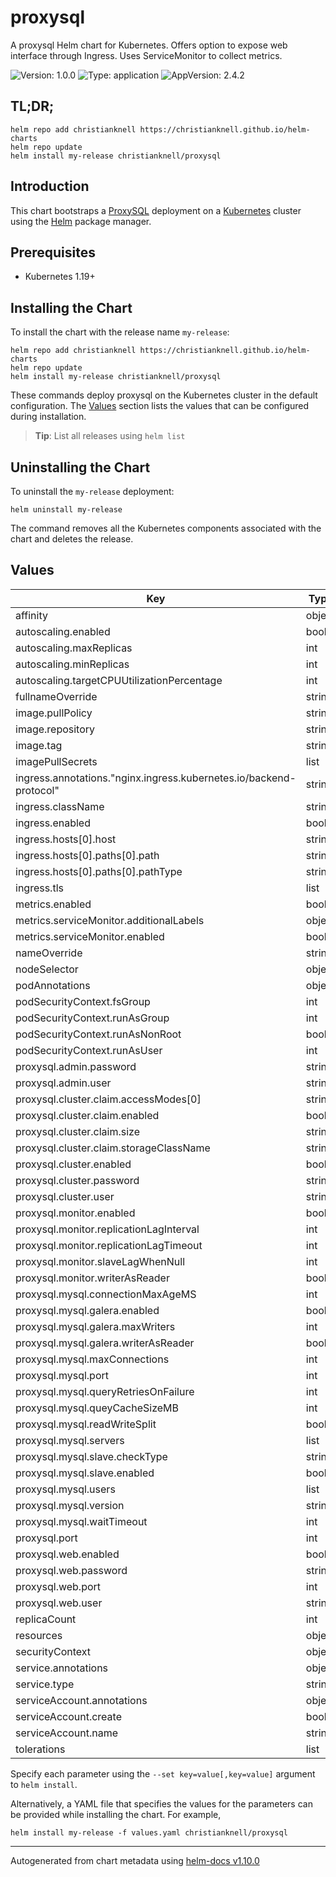 # proxysql

A proxysql Helm chart for Kubernetes. Offers option to expose web interface through Ingress. Uses ServiceMonitor to collect metrics.

![Version: 1.0.0](https://img.shields.io/badge/Version-1.0.0-informational?style=flat-square) ![Type: application](https://img.shields.io/badge/Type-application-informational?style=flat-square) ![AppVersion: 2.4.2](https://img.shields.io/badge/AppVersion-2.4.2-informational?style=flat-square)

## TL;DR;

```console
helm repo add christianknell https://christianknell.github.io/helm-charts
helm repo update
helm install my-release christianknell/proxysql
```

## Introduction

This chart bootstraps a [ProxySQL](https://github.com/sysown/proxysql) deployment on a [Kubernetes](http://kubernetes.io) cluster using the [Helm](https://helm.sh) package manager.

## Prerequisites

- Kubernetes 1.19+

## Installing the Chart

To install the chart with the release name `my-release`:

```console
helm repo add christianknell https://christianknell.github.io/helm-charts
helm repo update
helm install my-release christianknell/proxysql
```

These commands deploy proxysql on the Kubernetes cluster in the default configuration. The [Values](#values) section lists the values that can be configured during installation.

> **Tip**: List all releases using `helm list`

## Uninstalling the Chart

To uninstall the `my-release` deployment:

```console
helm uninstall my-release
```

The command removes all the Kubernetes components associated with the chart and deletes the release.

## Values

| Key                                                                | Type   | Default                    | Description |
| ------------------------------------------------------------------ | ------ | -------------------------- | ----------- |
| affinity                                                           | object | `{}`                       |             |
| autoscaling.enabled                                                | bool   | `false`                    |             |
| autoscaling.maxReplicas                                            | int    | `100`                      |             |
| autoscaling.minReplicas                                            | int    | `1`                        |             |
| autoscaling.targetCPUUtilizationPercentage                         | int    | `80`                       |             |
| fullnameOverride                                                   | string | `""`                       |             |
| image.pullPolicy                                                   | string | `"Always"`                 |             |
| image.repository                                                   | string | `"proxysql/proxysql"`      |             |
| image.tag                                                          | string | `""`                       |             |
| imagePullSecrets                                                   | list   | `[]`                       |             |
| ingress.annotations."nginx.ingress.kubernetes.io/backend-protocol" | string | `"HTTPS"`                  |             |
| ingress.className                                                  | string | `""`                       |             |
| ingress.enabled                                                    | bool   | `false`                    |             |
| ingress.hosts[0].host                                              | string | `"chart-example.local"`    |             |
| ingress.hosts[0].paths[0].path                                     | string | `"/"`                      |             |
| ingress.hosts[0].paths[0].pathType                                 | string | `"ImplementationSpecific"` |             |
| ingress.tls                                                        | list   | `[]`                       |             |
| metrics.enabled                                                    | bool   | `false`                    |             |
| metrics.serviceMonitor.additionalLabels                            | object | `{}`                       |             |
| metrics.serviceMonitor.enabled                                     | bool   | `false`                    |             |
| nameOverride                                                       | string | `""`                       |             |
| nodeSelector                                                       | object | `{}`                       |             |
| podAnnotations                                                     | object | `{}`                       |             |
| podSecurityContext.fsGroup                                         | int    | `999`                      |             |
| podSecurityContext.runAsGroup                                      | int    | `999`                      |             |
| podSecurityContext.runAsNonRoot                                    | bool   | `true`                     |             |
| podSecurityContext.runAsUser                                       | int    | `999`                      |             |
| proxysql.admin.password                                            | string | `"admin"`                  |             |
| proxysql.admin.user                                                | string | `"admin"`                  |             |
| proxysql.cluster.claim.accessModes[0]                              | string | `"ReadWriteOnce"`          |             |
| proxysql.cluster.claim.enabled                                     | bool   | `true`                     |             |
| proxysql.cluster.claim.size                                        | string | `"1Gi"`                    |             |
| proxysql.cluster.claim.storageClassName                            | string | `"default"`                |             |
| proxysql.cluster.enabled                                           | bool   | `false`                    |             |
| proxysql.cluster.password                                          | string | `"cluster"`                |             |
| proxysql.cluster.user                                              | string | `"cluster"`                |             |
| proxysql.monitor.enabled                                           | bool   | `false`                    |             |
| proxysql.monitor.replicationLagInterval                            | int    | `10000`                    |             |
| proxysql.monitor.replicationLagTimeout                             | int    | `1500`                     |             |
| proxysql.monitor.slaveLagWhenNull                                  | int    | `60`                       |             |
| proxysql.monitor.writerAsReader                                    | bool   | `true`                     |             |
| proxysql.mysql.connectionMaxAgeMS                                  | int    | `0`                        |             |
| proxysql.mysql.galera.enabled                                      | bool   | `false`                    |             |
| proxysql.mysql.galera.maxWriters                                   | int    | `1`                        |             |
| proxysql.mysql.galera.writerAsReader                               | bool   | `true`                     |             |
| proxysql.mysql.maxConnections                                      | int    | `2048`                     |             |
| proxysql.mysql.port                                                | int    | `3306`                     |             |
| proxysql.mysql.queryRetriesOnFailure                               | int    | `2`                        |             |
| proxysql.mysql.queyCacheSizeMB                                     | int    | `256`                      |             |
| proxysql.mysql.readWriteSplit                                      | bool   | `true`                     |             |
| proxysql.mysql.servers                                             | list   | `[]`                       |             |
| proxysql.mysql.slave.checkType                                     | string | `"read_only"`              |             |
| proxysql.mysql.slave.enabled                                       | bool   | `false`                    |             |
| proxysql.mysql.users                                               | list   | `[]`                       |             |
| proxysql.mysql.version                                             | string | `"5.7.34"`                 |             |
| proxysql.mysql.waitTimeout                                         | int    | `28800000`                 |             |
| proxysql.port                                                      | int    | `6032`                     |             |
| proxysql.web.enabled                                               | bool   | `true`                     |             |
| proxysql.web.password                                              | string | `"sadmin"`                 |             |
| proxysql.web.port                                                  | int    | `443`                      |             |
| proxysql.web.user                                                  | string | `"sadmin"`                 |             |
| replicaCount                                                       | int    | `1`                        |             |
| resources                                                          | object | `{}`                       |             |
| securityContext                                                    | object | `{}`                       |             |
| service.annotations                                                | object | `{}`                       |             |
| service.type                                                       | string | `"ClusterIP"`              |             |
| serviceAccount.annotations                                         | object | `{}`                       |             |
| serviceAccount.create                                              | bool   | `true`                     |             |
| serviceAccount.name                                                | string | `""`                       |             |
| tolerations                                                        | list   | `[]`                       |             |

Specify each parameter using the `--set key=value[,key=value]` argument to `helm install`.

Alternatively, a YAML file that specifies the values for the parameters can be provided while installing the chart. For example,

```console
helm install my-release -f values.yaml christianknell/proxysql
```

---

Autogenerated from chart metadata using [helm-docs v1.10.0](https://github.com/norwoodj/helm-docs/releases/v1.10.0)
